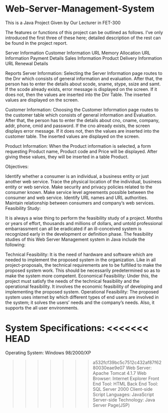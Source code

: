 # Web-Server-Management-System
This is a Java Project Given by Our Lecturer in FET-300

The features or functions of this project can be outlined as follows. I’ve only introduced the first three of these here; detailed description of the rest can be found in the project report.

Server Information
Customer Information
URL Memory Allocation
URL Information
Payment Details
Sales Information
Product Delivery Information
URL Renewal Details

Reports
Server Information: Selecting the Server Information page routes to the Dnr which consists of general information and evaluation. After that, the person has to enter the details about scode,  sname,  stype,  ssize and samt. If the scode already exists, error message is displayed on the screen. If it does not, then the values are inserted into the Dnr Table. The inserted values are displayed on the screen.

Customer Information: Choosing the Customer Information page routes to the customer table which consists of general information and Evaluation. After that, the person has to enter the details about cno, cname, company, addr, phone, cmid and password. If the cno already exists, the screen displays error message. If it does not, then the values are inserted into the customer table. The inserted values are displayed on the screen.

Product Information: When the Product information is selected, a form requesting Product name, Product code and Price will be displayed. After giving these values, they will be inserted in a table Product.

Objectives:

Identify whether a consumer is an individual, a business entity or just another web service.
Trace the physical location of the individual, business entity or web service.
Make security and privacy policies related to the consumer known.
Make service level agreements possible between the consumer and web service.
Identify URL names and URL authorities.
Maintain relationship between consumers and company’s web services.
Feasibility Study:

It is always a wise thing to perform the feasibility study of a project. Months or years of effort, thousands and millions of dollars, and untold professional embarrassment can all be eradicated if an ill-conceived system is recognized early in the development or definition phase. The feasibility studies of this Web Server Management system in Java include the following:

Technical Feasibility: It is the need of hardware and software which are needed to implement the proposed system in the organization. Like in all project-proposals, the technical requirements are to be fulfilled to make the proposed system work. This should be necessarily predetermined so as to make the system more competent.
Economical Feasibility: Under this, the project must satisfy the needs of the technical feasibility and the operational feasibility. It involves the economic feasibility of developing and implementing the proposed system.
Operational Feasibility: The proposed system uses internet by which different types of end users are involved in the system; it solves the users’ needs and the company’s needs. Also, it supports the all user environments.

System Specifications:
<<<<<<< HEAD
=======

Operating  System: Windows 98/2000/XP
>>>>>>> a532fcf39bc5c7512c432af87f6280030eae9e07
Web  Server: Apache Tomcat 4.1.7
Web Browser: Internet Explorer
Front End Tool: HTML
Back End Tool: SQL Server 2000
Client-side Script Languages: JavaScript
Server-side  Technology: Java Server Page(JSP)
